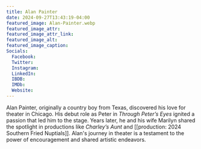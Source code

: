 ```yaml
---
title: Alan Painter
date: 2024-09-27T13:43:19-04:00
featured_image: Alan-Painter.webp
featured_image_attr: 
featured_image_attr_link: 
featured_image_alt: 
featured_image_caption: 
Socials:
  Facebook: 
  Twitter: 
  Instagram: 
  LinkedIn: 
  IBDB: 
  IMDb:
  Website: 
---
```

Alan Painter, originally a country boy from Texas, discovered his love for theater in Chicago. His debut role as Peter in *Through Peter’s Eyes* ignited a passion that led him to the stage. Years later, he and his wife Marilyn shared the spotlight in productions like *Charley’s Aunt* and [[production: 2024 Southern Fried Nuptials]]. Alan's journey in theater is a testament to the power of encouragement and shared artistic endeavors.